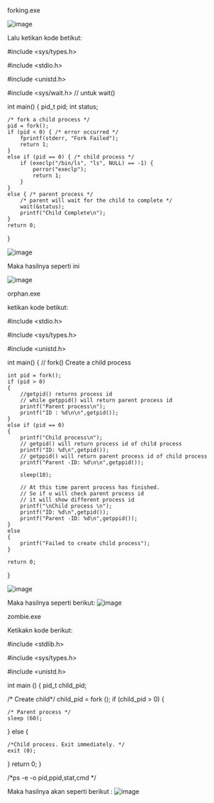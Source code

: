 forking.exe

![image](https://github.com/avendika/SysOP24-3123521011/assets/140131896/1039be24-5f94-4f5c-96ae-22e89972569a)

Lalu ketikan kode betikut:

#include <sys/types.h>

#include <stdio.h>

#include <unistd.h>

#include <sys/wait.h> // untuk wait()

int main() {
    pid_t pid;
    int status;
    
    /* fork a child process */
    pid = fork();
    if (pid < 0) { /* error occurred */
        fprintf(stderr, "Fork Failed");
        return 1;
    }
    else if (pid == 0) { /* child process */
        if (execlp("/bin/ls", "ls", NULL) == -1) {
            perror("execlp");
            return 1;
        }
    }
    else { /* parent process */
        /* parent will wait for the child to complete */
        wait(&status);
        printf("Child Complete\n");
    }
    return 0;
}


![image](https://github.com/avendika/SysOP24-3123521011/assets/140131896/aad11e0a-3a6f-485a-9c2f-4d2472cdb422)

Maka hasilnya seperti ini

![image](https://github.com/avendika/SysOP24-3123521011/assets/140131896/db91c6e7-d730-4bc4-99d8-da933bdafcbd)



orphan.exe

ketikan kode betikut:

#include <stdio.h>

#include <sys/types.h>

#include <unistd.h>

int main()
{
	// fork() Create a child process

	int pid = fork();
	if (pid > 0)
	{
		//getpid() returns process id
		// while getppid() will return parent process id
		printf("Parent process\n");
		printf("ID : %d\n\n",getpid());
	}
	else if (pid == 0)
	{
		printf("Child process\n");
		// getpid() will return process id of child process
		printf("ID: %d\n",getpid());
		// getppid() will return parent process id of child process
		printf("Parent -ID: %d\n\n",getppid());

		sleep(10);

		// At this time parent process has finished.
		// So if u will check parent process id 
		// it will show different process id
		printf("\nChild process \n");
		printf("ID: %d\n",getpid());
		printf("Parent -ID: %d\n",getppid());
	}
	else
	{
		printf("Failed to create child process");
	}
	
	return 0;
}

![image](https://github.com/avendika/SysOP24-3123521011/assets/140131896/0eef7708-cad8-483d-801a-c941d3a98ee5)

Maka hasilnya seperti berikut:
![image](https://github.com/avendika/SysOP24-3123521011/assets/140131896/70ff549d-bc92-45e1-8f59-b8ac68d638a4)


zombie.exe

Ketikakn kode berikut:


#include <stdlib.h>

#include <sys/types.h>

#include <unistd.h>

int main ()
{
  pid_t child_pid;

   /* Create child*/
  child_pid = fork ();
  if (child_pid > 0) {

    /* Parent process */
    sleep (60);
  }
  else {

    /*Child process. Exit immediately. */
    exit (0);
  }
  return 0;
}

/*ps -e -o pid,ppid,stat,cmd */

Maka hasilnya akan seperti berikut :
![image](https://github.com/avendika/SysOP24-3123521011/assets/140131896/4434f871-0a2f-49da-a370-2ee0f8bee08e)
